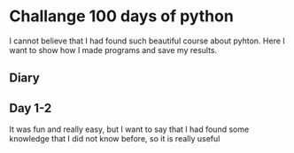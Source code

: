 # Challange 100 days of python

I cannot believe that I had found such beautiful course about pyhton. Here I want to show how I made programs and save my results.

## Diary

## Day 1-2

It was fun and really easy, but I want to say that I had found some knowledge that I did not know before, so it is really useful
